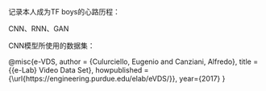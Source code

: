 <p>记录本人成为TF boys的心路历程：</p>
<p>CNN、RNN、GAN</p>
<p>CNN模型所使用的数据集：</p>
      @misc{e-VDS,
        author = {Culurciello, Eugenio and Canziani, Alfredo},
        title = {{e-Lab} Video Data Set},
        howpublished = {\url{https://engineering.purdue.edu/elab/eVDS/}},
        year={2017}
      }
